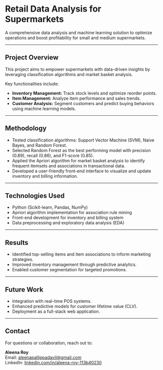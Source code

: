 # Retail Data Analysis for Supermarkets

A comprehensive data analysis and machine learning solution to optimize operations and boost profitability for small and medium supermarkets.

---

## Project Overview

This project aims to empower supermarkets with data-driven insights by leveraging classification algorithms and market basket analysis.

Key functionalities include:

- **Inventory Management:** Track stock levels and optimize reorder points.  
- **Item Management:** Analyze item performance and sales trends.  
- **Customer Analysis:** Segment customers and predict buying behaviors using machine learning models.

---

## Methodology

- Tested classification algorithms: Support Vector Machine (SVM), Naive Bayes, and Random Forest.  
- Selected Random Forest as the best performing model with precision (0.89), recall (0.86), and F1-score (0.85).  
- Applied the Apriori algorithm for market basket analysis to identify frequent itemsets and associations in transactional data.  
- Developed a user-friendly front-end interface to visualize and update inventory and billing information.

---

## Technologies Used

- Python (Scikit-learn, Pandas, NumPy)  
- Apriori algorithm implementation for association rule mining  
- Front-end development for inventory and billing system  
- Data preprocessing and exploratory data analysis (EDA)

---

## Results

- Identified top-selling items and item associations to inform marketing strategies.  
- Improved inventory management through predictive analytics.  
- Enabled customer segmentation for targeted promotions.

---

## Future Work

- Integration with real-time POS systems.  
- Enhanced predictive models for customer lifetime value (CLV).  
- Deployment as a full-stack web application.

---

## Contact

For questions or collaboration, reach out to:

**Aleena Roy**  
Email: aleenapallippadavil@gmail.com  
LinkedIn: [linkedin.com/in/aleena-roy-113b40230](https://www.linkedin.com/in/aleena-roy-113b40230)
